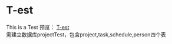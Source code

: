 # T-est
This is a Test
预览：
 [T-est](https://perterchou.github.io/T-est/TeamGo.html)<br/> 
需建立数据库projectTest，包含project,task,schedule,person四个表
